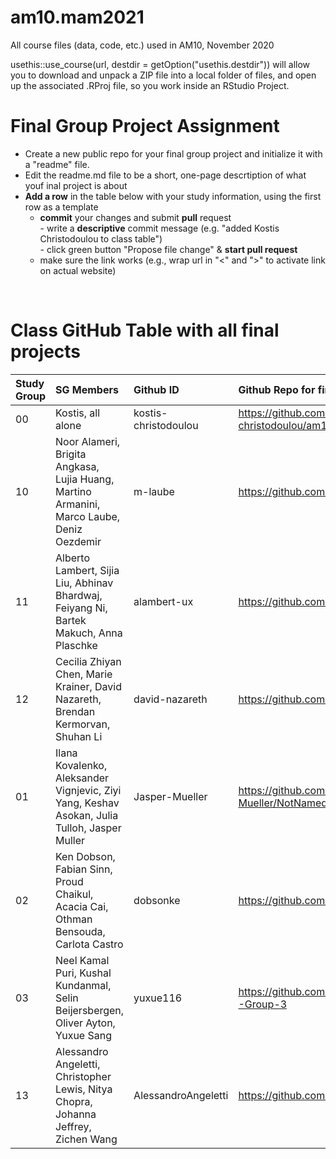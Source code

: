 # am10.mam2021

All course files (data, code, etc.) used in AM10, November 2020

usethis::use_course(url, destdir = getOption("usethis.destdir")) will allow you to download and unpack a ZIP file into a local folder of files, and open up the associated .RProj file, so you work inside an RStudio Project.

# Final Group Project Assignment

- Create a new public repo for your final group project and initialize it with a "readme" file. 
- Edit the readme.md file to be a short, one-page descrtiption of what youf inal project is about
- **Add a row** in the table below with your study information, using the first row as a template
    - **commit** your changes and submit **pull** request   
            - write a **descriptive** commit message (e.g. "added Kostis Christodoulou to class table")  
            - click green button "Propose file change" & **start pull request**
    - make sure the link works (e.g., wrap url in "<" and ">" to activate link on actual website)  
<br>

# Class GitHub Table with all final projects

| Study Group   | SG Members           |Github ID                      |Github Repo for final project        | URL address for final project       |Date Added     |  
|:--------------|:---------------------|:------------------------------------------------------|:-----------------------|:-------------------------------------|:-----------------------| 
| 00     | Kostis, all alone |kostis-christodoulou   |<https://github.com/kostis-christodoulou/am10.mam2021>        | <https://kchristodoulou.shinyapps.io/portfolio_capm_dashboard/>        |2020-10-31 |
| 10     | Noor Alameri, Brigita Angkasa, Lujia Huang, Martino Armanini, Marco Laube, Deniz Oezdemir | m-laube  |<https://github.com/m-laube/am10.sg10>        | <N/A>        |2020-11-11 |
| 11     | Alberto Lambert, Sijia Liu, Abhinav Bhardwaj, Feiyang Ni, Bartek Makuch, Anna Plaschke |alambert-ux   |<https://github.com/alambert-ux/AM10_SG11>        | <N/A>        |2020-11-10 |
| 12     |Cecilia Zhiyan Chen, Marie Krainer, David Nazareth, Brendan Kermorvan, Shuhan Li |david-nazareth |<https://github.com/david-nazareth/AM10_SG12>|<N/A>     | 2020-11-11 |
| 01     |Ilana Kovalenko, Aleksander Vignjevic, Ziyi Yang, Keshav Asokan, Julia Tulloh, Jasper Muller |Jasper-Mueller |<https://github.com/Jasper-Mueller/NotNamedGroup1ForNothing>|<N/A>     | 2020-11-11 |
| 02     |Ken Dobson, Fabian Sinn, Proud Chaikul, Acacia Cai, Othman Bensouda, Carlota Castro |dobsonke |<https://github.com/dobsonke/dataVizProject>| <N/A>     | 2020-11-11 |
| 03     |Neel Kamal Puri, Kushal Kundanmal, Selin Beijersbergen, Oliver Ayton, Yuxue Sang |yuxue116 |<https://github.com/yuxue116/AM10-Final-Project---Group-3>| <N/A>     | 2020-11-11 |
| 13     |Alessandro Angeletti, Christopher Lewis, Nitya Chopra, Johanna Jeffrey, Zichen Wang |AlessandroAngeletti |<https://github.com/AlessandroAngeletti/DataVizProject>| <N/A>     | 2020-11-11 |
